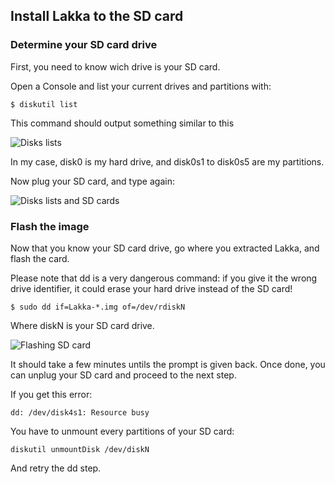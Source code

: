 ## Install Lakka to the SD card

###  Determine your SD card drive

First, you need to know wich drive is your SD card.

Open a Console and list your current drives and partitions with:

    $ diskutil list

This command should output something similar to this

![Disks lists](/images/diskutil1.png)

In my case, disk0 is my hard drive, and disk0s1 to disk0s5 are my partitions.

Now plug your SD card, and type again:

![Disks lists and SD cards](/images/diskutil2.png)

### Flash the image

Now that you know your SD card drive, go where you extracted Lakka, and flash the card.

Please note that dd is a very dangerous command: if you give it the wrong drive identifier, it could erase your hard drive instead of the SD card!

    $ sudo dd if=Lakka-*.img of=/dev/rdiskN

Where diskN is your SD card drive.

![Flashing SD card](/images/macosdd.png)

It should take a few minutes untils the prompt is given back. Once done, you can unplug your SD card and proceed to the next step.

If you get this error:

    dd: /dev/disk4s1: Resource busy

You have to unmount every partitions of your SD card:

    diskutil unmountDisk /dev/diskN

And retry the dd step.
